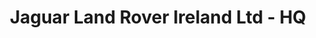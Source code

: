 ---
title: "Jaguar Land Rover Ireland Ltd - HQ"
url: /baldonnell-business-park/jaguar-land-rover-ireland-ltd-hq/
shop: car
---